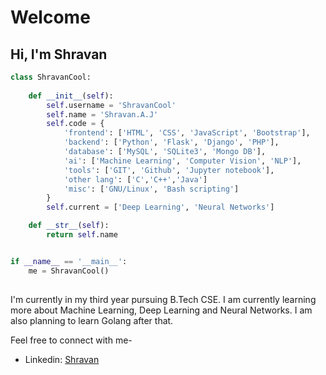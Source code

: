 # Welcome 

## Hi, I'm Shravan

```python
class ShravanCool:
	
	def __init__(self):
		self.username = 'ShravanCool'
		self.name = 'Shravan.A.J'
		self.code = {
			'frontend': ['HTML', 'CSS', 'JavaScript', 'Bootstrap'],
			'backend': ['Python', 'Flask', 'Django', 'PHP'],
			'database': ['MySQL', 'SQLite3', 'Mongo DB'],
			'ai': ['Machine Learning', 'Computer Vision', 'NLP'],
			'tools': ['GIT', 'Github', 'Jupyter notebook'],
			'other lang': ['C','C++','Java']
			'misc': ['GNU/Linux', 'Bash scripting']
		}
		self.current = ['Deep Learning', 'Neural Networks']

	def __str__(self):
		return self.name


if __name__ == '__main__':
	me = ShravanCool()
		

```

I'm currently in my third year pursuing B.Tech CSE. I am currently learning more about Machine Learning, Deep Learning and Neural Networks. I am also planning to learn Golang after that.

Feel free to connect with me-

- Linkedin: [Shravan](https://www.linkedin.com/in/shravan-a-j-121ab91a1)
